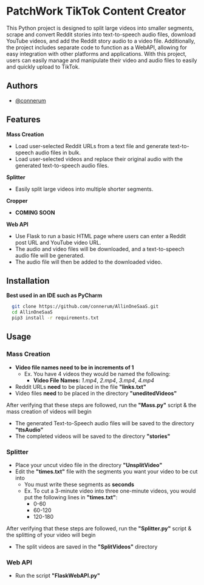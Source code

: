 
# PatchWork TikTok Content Creator

This Python project is designed to split large videos into smaller segments, scrape and convert Reddit stories into text-to-speech audio files, download YouTube videos, and add the Reddit story audio to a video file. Additionally, the project includes separate code to function as a WebAPI, allowing for easy integration with other platforms and applications. With this project, users can easily manage and manipulate their video and audio files to easily and quickly upload to TikTok.




## Authors

- [@connerum](https://github.com/connerum)


## Features

**Mass Creation**
- Load user-selected Reddit URLs from a text file and generate text-to-speech audio files in bulk.
- Load user-selected videos and replace their original audio with the generated text-to-speech audio files.

**Splitter**
- Easily split large videos into multiple shorter segments.

**Cropper**
- **COMING SOON** <!-- Center and crop videos to fit TikTok's dimensions. -->

**Web API**
- Use Flask to run a basic HTML page where users can enter a Reddit post URL and YouTube video URL.
- The audio and video files will be downloaded, and a text-to-speech audio file will be generated.
- The audio file will then be added to the downloaded video.


## Installation

**Best used in an IDE such as PyCharm**

```bash
  git clone https://github.com/connerum/AllinOneSaaS.git
  cd AllinOneSaaS
  pip3 install -r requirements.txt
```
    
## Usage

### **Mass Creation**

- **Video file names need to be in increments of 1**
    - Ex. You have 4 videos they would be named the following:
        - **Video File Names:** *1.mp4*, *2.mp4*, *3.mp4*, *4.mp4*
- Reddit URLs **need** to be placed in the file **"links.txt"**
- Video files **need** to be placed in the directory **"uneditedVideos"**

After verifying that these steps are followed, run the **"Mass.py"** script & the mass creation of videos will begin

- The generated Text-to-Speech audio files will be saved to the directory **"ttsAudio"**
- The completed videos will be saved to the directory **"stories"**


### **Splitter**
- Place your uncut video file in the directory **"UnsplitVideo"**
- Edit the **"times.txt"** file with the segments you want your video to be cut into
    - You must write these segments as **seconds**
    - Ex. To cut a 3-minute video into three one-minute videos, you would put the following lines in **"times.txt"**:
        - 0-60
        - 60-120
        - 120-180

After verifying that these steps are followed, run the **"Splitter.py"** script & the splitting of your video will begin

- The split videos are saved in the **"SplitVideos"** directory


### **Web API**
- Run the script **"FlaskWebAPI.py"**
